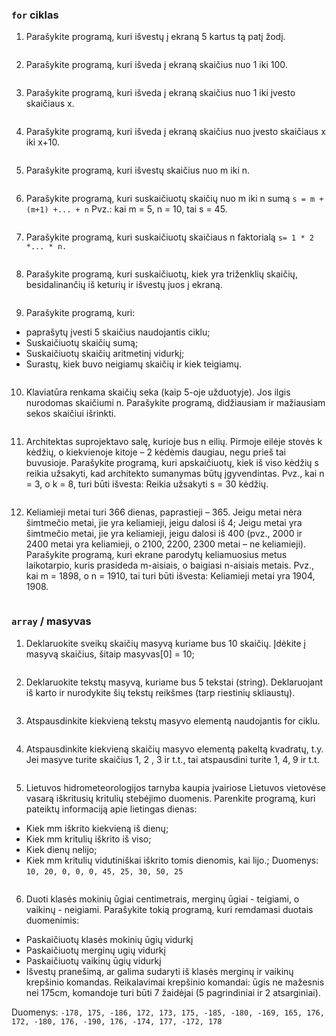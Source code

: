 ### ```for``` ciklas

1. Parašykite programą, kuri išvestų į ekraną 5 kartus tą patį žodį.

```c#
```

2. Parašykite programą, kuri išveda į ekraną skaičius nuo 1 iki 100.

```c#
```

3. Parašykite programą, kuri išveda į ekraną skaičius nuo 1 iki įvesto skaičiaus x.

```c#
```

4. Parašykite programą, kuri išveda į ekraną skaičius nuo įvesto skaičiaus x iki x+10.

```c#
```

5. Parašykite programą, kuri išvestų skaičius nuo m iki n.

```c#
```

6. Parašykite programą, kuri suskaičiuotų skaičių nuo m iki n sumą 
```s = m + (m+1) +... + n```
Pvz.: kai m = 5, n = 10, tai s = 45.

```c#
```

7. Parašykite programą, kuri suskaičiuotų skaičiaus n faktorialą 
```s= 1 * 2 *... * n.```

```c#
```

8. Parašykite programą, kuri suskaičiuotų, kiek yra triženklių skaičių, besidalinančių iš keturių ir išvestų juos į ekraną.

```c#
```

9. Parašykite programą, kuri:
* paprašytų įvesti 5 skaičius naudojantis ciklu;
* Suskaičiuotų skaičių sumą;
* Suskaičiuotų skaičių  aritmetinį vidurkį;
* Surastų, kiek buvo neigiamų skaičių ir kiek teigiamų.

```c#
```

10. Klaviatūra renkama skaičių seka (kaip 5-oje užduotyje). Jos ilgis nurodomas skaičiumi n. Parašykite programą, didžiausiam ir mažiausiam sekos skaičiui išrinkti.

```c#
```

11. Architektas suprojektavo salę, kurioje bus n eilių. Pirmoje eilėje stovės k kėdžių, o kiekvienoje kitoje – 2 kėdėmis daugiau, negu prieš tai buvusioje. Parašykite programą, kuri apskaičiuotų, kiek iš viso kėdžių s reikia užsakyti, kad architekto sumanymas būtų įgyvendintas.
Pvz., kai n = 3, o k = 8, turi būti išvesta: Reikia užsakyti s = 30 kėdžių.


```c#
```

12. Keliamieji metai turi 366 dienas, paprastieji – 365.  Jeigu metai nėra šimtmečio metai, jie yra keliamieji, jeigu dalosi iš 4; Jeigu metai yra šimtmečio metai, jie yra keliamieji, jeigu dalosi iš 400 (pvz., 2000 ir 2400 metai yra keliamieji, o 2100, 2200, 2300 metai – ne keliamieji). Parašykite programą, kuri ekrane parodytų keliamuosius metus laikotarpio, kuris prasideda m-aisiais, o baigiasi n-aisiais metais. 
Pvz., kai m = 1898, o n = 1910, tai turi būti išvesta: Keliamieji metai yra 1904, 1908.

```c#
```

### ```array``` / masyvas

1. Deklaruokite sveikų skaičių masyvą kuriame bus 10 skaičių. Įdėkite į masyvą skaičius, šitaip masyvas[0] = 10; 

```c#
```

2. Deklaruokite tekstų masyvą, kuriame bus 5 tekstai (string). Deklaruojant iš karto ir nurodykite šių tekstų reikšmes (tarp riestinių skliaustų).

```c#
```

3. Atspausdinkite kiekvieną tekstų masyvo elementą naudojantis for ciklu.

```c#
```

4. Atspausdinkite kiekvieną skaičių masyvo elementą pakeltą kvadratų, t.y. Jei masyve turite skaičius 1, 2 , 3 ir t.t., tai atspausdini turite 1, 4, 9 ir t.t.

```c#
```
5. Lietuvos hidrometeorologijos tarnyba kaupia įvairiose Lietuvos vietovėse vasarą iškritusių kritulių stebėjimo duomenis. 
Parenkite programą, kuri pateiktų informaciją apie lietingas dienas:
* Kiek mm iškrito kiekvieną iš dienų;
* Kiek mm kritulių iškrito iš viso;
* Kiek dienų nelijo;
* Kiek mm kritulių vidutiniškai iškrito tomis dienomis, kai lijo.;
Duomenys: ```10, 20, 0, 0, 0, 45, 25, 30, 50, 25```

```c#
```

6. Duoti klasės mokinių ūgiai centimetrais, merginų ūgiai - teigiami, o vaikinų - neigiami.
Parašykite tokią programą, kuri remdamasi duotais duomenimis:
* Paskaičiuotų klasės mokinių ūgių vidurkį
* Paskaičiuotų merginų ugių vidurkį
* Paskaičiuotų vaikinų ūgių vidurkį
* Išvestų pranešimą, ar galima sudaryti iš klasės merginų ir vaikinų krepšinio komandas. Reikalavimai krepšinio komandai: ūgis ne mažesnis nei 175cm, komandoje turi būti 7 žaidėjai (5 pagrindiniai ir 2 atsarginiai).

Duomenys: ```-178, 175, -186, 172, 173, 175, -185, -180, -169, 165, 176, 172, -180, 176, -190, 176, -174, 177, -172, 178```






